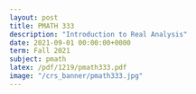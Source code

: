 ```yaml
---
layout: post
title: PMATH 333
description: "Introduction to Real Analysis"
date: 2021-09-01 00:00:00+0000
term: Fall 2021
subject: pmath
latex: /pdf/1219/pmath333.pdf
image: "/crs_banner/pmath333.jpg"
---
```




